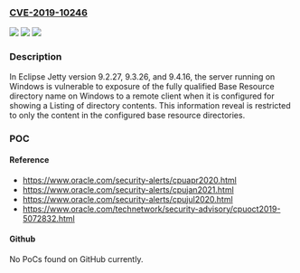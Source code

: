 ### [CVE-2019-10246](https://cve.mitre.org/cgi-bin/cvename.cgi?name=CVE-2019-10246)
![](https://img.shields.io/static/v1?label=Product&message=Eclipse%20Jetty&color=blue)
![](https://img.shields.io/static/v1?label=Version&message=%3D%209.2.27%20&color=brighgreen)
![](https://img.shields.io/static/v1?label=Vulnerability&message=CWE-213%3A%20Intentional%20Information%20Exposure&color=brighgreen)

### Description

In Eclipse Jetty version 9.2.27, 9.3.26, and 9.4.16, the server running on Windows is vulnerable to exposure of the fully qualified Base Resource directory name on Windows to a remote client when it is configured for showing a Listing of directory contents. This information reveal is restricted to only the content in the configured base resource directories.

### POC

#### Reference
- https://www.oracle.com/security-alerts/cpuapr2020.html
- https://www.oracle.com/security-alerts/cpujan2021.html
- https://www.oracle.com/security-alerts/cpujul2020.html
- https://www.oracle.com/technetwork/security-advisory/cpuoct2019-5072832.html

#### Github
No PoCs found on GitHub currently.

